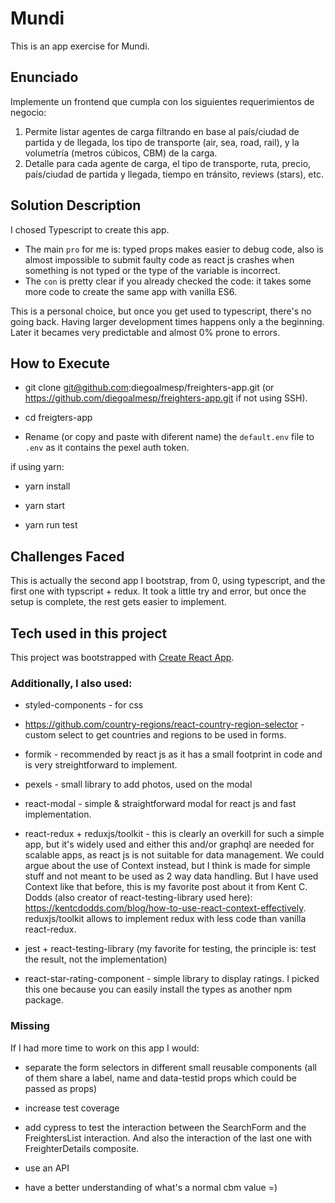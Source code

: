 # Mundi

This is an app exercise for Mundi.

## Enunciado

Implemente un frontend que cumpla con los siguientes requerimientos de negocio:

1. Permite listar agentes de carga filtrando en base al país/ciudad de partida y de llegada,
   los tipo de transporte (air, sea, road, rail), y la volumetría (metros cúbicos, CBM) de la
   carga.
2. Detalle para cada agente de carga, el tipo de transporte, ruta, precio, país/ciudad de
   partida y llegada, tiempo en tránsito, reviews (stars), etc.

## Solution Description

I chosed Typescript to create this app.

- The main `pro` for me is: typed props makes easier to debug code, also is almost impossible to submit faulty code as react js crashes when something is not typed or the type of the variable is incorrect.
- The `con` is pretty clear if you already checked the code: it takes some more code to create the same app with vanilla ES6.

This is a personal choice, but once you get used to typescript, there's no going back. Having larger development times happens only a the beginning. Later it becames very predictable and almost 0% prone to errors.

## How to Execute

- git clone git@github.com:diegoalmesp/freighters-app.git (or https://github.com/diegoalmesp/freighters-app.git if not using SSH).

- cd freigters-app

- Rename (or copy and paste with diferent name) the `default.env` file to `.env` as it contains the pexel auth token.

if using yarn:

- yarn install

- yarn start

- yarn run test

## Challenges Faced

This is actually the second app I bootstrap, from 0, using typescript, and the first one with typscript + redux. It took a little try and error, but once the setup is complete, the rest gets easier to implement.

## Tech used in this project

This project was bootstrapped with [Create React App](https://github.com/facebook/create-react-app).

### Additionally, I also used:

- styled-components - for css

- https://github.com/country-regions/react-country-region-selector - custom select to get countries and regions to be used in forms.

- formik - recommended by react js as it has a small footprint in code and is very streightforward to implement.

- pexels - small library to add photos, used on the modal

- react-modal - simple & straightforward modal for react js and fast implementation.

- react-redux + reduxjs/toolkit - this is clearly an overkill for such a simple app, but it's widely used and either this and/or graphql are needed for scalable apps, as react js is not suitable for data management. We could argue about the use of Context instead, but I think is made for simple stuff and not meant to be used as 2 way data handling. But I have used Context like that before, this is my favorite post about it from Kent C. Dodds (also creator of react-testing-library used here): https://kentcdodds.com/blog/how-to-use-react-context-effectively. reduxjs/toolkit allows to implement redux with less code than vanilla react-redux.

- jest + react-testing-library (my favorite for testing, the principle is: test the result, not the implementation)

- react-star-rating-component - simple library to display ratings. I picked this one because you can easily install the types as another npm package.

### Missing

If I had more time to work on this app I would:

- separate the form selectors in different small reusable components (all of them share a label, name and data-testid props which could be passed as props)

- increase test coverage

- add cypress to test the interaction between the SearchForm and the FreightersList interaction. And also the interaction of the last one with FreighterDetails composite.

- use an API

- have a better understanding of what's a normal cbm value =)
